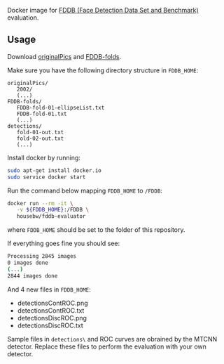 Docker image for [FDDB (Face Detection Data Set and Benchmark)](http://vis-www.cs.umass.edu/fddb/results.html) evaluation.

## Usage

Download [originalPics](http://vis-www.cs.umass.edu/fddb/originalPics.tar.gz) and [FDDB-folds](http://vis-www.cs.umass.edu/fddb/FDDB-folds.tgz).

Make sure you have the following directory structure in `FDDB_HOME`:
```
originalPics/
   2002/
   (...)
FDDB-folds/
   FDDB-fold-01-ellipseList.txt
   FDDB-fold-01.txt
   (...)
detections/
   fold-01-out.txt
   fold-02-out.txt
   (...)
```

Install docker by running:
```bash
sudo apt-get install docker.io
sudo service docker start
```

Run the command below mapping `FDDB_HOME` to `/FDDB`:
```bash
docker run --rm -it \
   -v ${FDDB_HOME}:/FDDB \
   housebw/fddb-evaluator
```
where `FDDB_HOME` should be set to the folder of this repository.

If everything goes fine you should see:
```bash
Processing 2845 images
0 images done
(...)
2844 images done
```
And 4 new files in `FDDB_HOME`:
* detectionsContROC.png
* detectionsContROC.txt
* detectionsDiscROC.png
* detectionsDiscROC.txt

Sample files in `detections\` and ROC curves are obrained by the MTCNN detector. Replace these files to perform the evaluation with your own detector.

